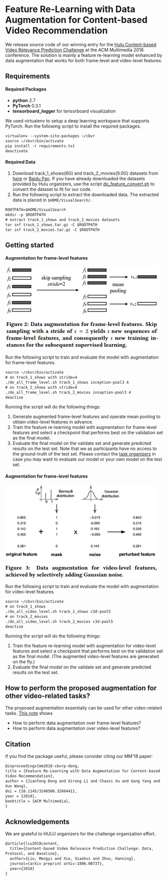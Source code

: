 # Feature Re-Learning with Data Augmentation for Content-based Video Recommendation

We release source code of our winning entry for the [Hulu Content-based Video Relevance Prediction Challenge](https://github.com/cbvrp-acmmm-2018/cbvrp-acmmm-2018) at the ACM Multimedia 2018 conference. The solution is mainly a feature re-learning model enhanced by data augmentation that works for both frame-level and video-level features.


## Requirements
#### Required Packages
* **python** 2.7
* **PyTorch** 0.3.1
* **tensorboard_logger** for tensorboard visualization

We used virtualenv to setup a deep learning workspace that supports PyTorch.
Run the following script to install the required packages.
```shell
virtualenv --system-site-packages ~/cbvr
source ~/cbvr/bin/activate
pip install -r requirements.txt
deactivate
```

#### Required Data
1. Download track_1_shows(6G) and track_2_movies(9.0G) datasets from [here](http://39.104.114.128/cbvr_mm_2018/) or [Baidu Pan](https://pan.baidu.com/s/1v86WP7u-tcuO2qzh0CVAqQ#list/path=%2Fcbvr_data). If you have already downloaded the datasets provided by Hulu organizers, use the script [do_feature_convert.sh](do_feature_convert.sh) to convert the dataset to fit for our code.
2. Run the following script to extract the downloaded data. The extracted data is placed in `$HOME/VisualSearch/`.
```shell
ROOTPATH=$HOME/VisualSearch
mkdir -p $ROOTPATH
# extract track_1_shows and track_2_movies datasets
tar zxf track_1_shows.tar.gz -C $ROOTPATH
tar zxf track_2_movies.tar.gz -C $ROOTPATH
```


## Getting started
#### Augmentation for frame-level features
![image](frame_aug.jpg)

Run the following script to train and evaluate the model with augmentation for frame-level features.
```shell
source ~/cbvr/bin/activate
# on track_1_shows with stride=4
./do_all_frame_level.sh track_1_shows inception-pool3 4
# on track_2_shows with stride=4
./do_all_frame_level.sh track_2_movies inception-pool3 4
deactive
```
Running the script will do the following things:
1. Generate augmented frame-level features and operate mean pooling to obtain video-level features in advance.
2. Train the feature re-learning model with augmentation for frame-level features and select a checkpoint that performs best on the validation set as the final model.
3. Evaluate the final model on the validate set and generate predicted results on the test set. Note that we as participants have no access to the ground-truth of the test set. Please contact the [task organizers](https://github.com/cbvrp-acmmm-2018/cbvrp-acmmm-2018) in case you may want to evaluate our model or your own model on the test set.

#### Augmentation for frame-level features
![image](video_aug.jpg)

Run the following script to train and evaluate the model with augmentation for video-level features.
```shell
source ~/cbvr/bin/activate
# on track_1_shows
./do_all_video_level.sh track_1_shows c3d-pool5
# on track_2_movies
./do_all_video_level.sh track_2_movies c3d-pool5
deactive
```
Running the script will do the following things:
1. Train the feature re-learning model with augmentation for video-level features and select a checkpoint that performs best on the validation set as the final model. (The augmented video-level features are generated on the fly.)
2. Evaluate the final model on the validate set and generate predicted results on the test set.


## How to perform the proposed augmentation for other video-related tasks?
The proposed augmentation essentially can be used for other video-related tasks.
[This note](augmentation.ipynb) shows
* How to perform data augmentation over frame-level features?
* How to perform data augmentation over video-level features?


## Citation
If you find the package useful, please consider citing our MM'18 paper:
```
@inproceedings{mm2018-cbvrp-dong,
title = {Feature Re-Learning with Data Augmentation for Content-based Video Recommendation},
author = {Jianfeng Dong and Xirong Li and Chaoxi Xu and Gang Yang and Xun Wang},
doi = {10.1145/3240508.3266441},
year = {2018},
booktitle = {ACM Multimedia},
}
```

## Acknowledgements
We are grateful to HULU organizers for the challenge organization effort.
```
@article{liu2018content,
  title={Content-based Video Relevance Prediction Challenge: Data, Protocol, and Baseline},
  author={Liu, Mengyi and Xie, Xiaohui and Zhou, Hanning},
  journal={arXiv preprint arXiv:1806.00737},
  year={2018}
}
```
